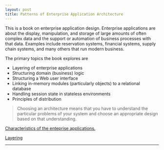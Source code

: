 ```yaml
---
layout: post
title: Patterns of Enterprise Application Architecture
---
```


This is a book on enterprise application design. Enterprise applications are about the display, manipulation, and storage of large amounts of often complex data and the support or automation of business processes with that data. Examples include reservation systems, financial systems, supply chain systems, and many others that run modern business. 

The primary topics the book explores are

- Layering of enterprise applications
- Structuring domain (business) logic
- Structuring a Web user interface
- Linking in-memory modules (particularly objects) to a relational database
- Handling session state in stateless environments
- Principles of distribution

> Choosing an architecture means that you have to understand the particular problems of your system and choose an appropriate design based on that understanding.

[Characteristics of the enteprise applications.](/enterprise-applications/)

[Layering](/layers)

---

























